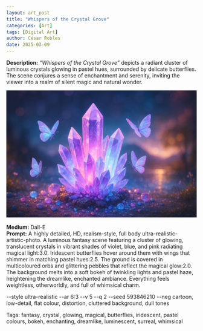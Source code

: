 ```yaml
---
layout: art_post
title: "Whispers of the Crystal Grove"
categories: [Art]
tags: [Digital Art]
author: César Robles
date: 2025-03-09
---
```

**Description:** *“Whispers of the Crystal Grove”* depicts a radiant cluster of luminous crystals glowing in pastel hues, surrounded by delicate butterflies. The scene conjures a sense of enchantment and serenity, inviting the viewer into a realm of silent magic and natural wonder.

![Whispers of the Crystal Grove](/imag/digital_art/whispers_of_the_crystal_grove.jpg)

**Medium:** Dall-E\
**Prompt:** A highly detailed, HD, realism-style, full body ultra-realistic-artistic-photo. A luminous fantasy scene featuring a cluster of glowing, translucent crystals in vibrant shades of violet, blue, and pink radiating magical light:3.0. Iridescent butterflies hover around them with wings that shimmer in matching pastel hues:2.5. The ground is covered in multicoloured orbs and glittering pebbles that reflect the magical glow:2.0. The background melts into a soft bokeh of twinkling lights and pastel haze, heightening the dreamlike, enchanted ambiance. Everything feels weightless, otherworldly, and full of whimsical charm.

--style ultra-realistic --ar 6:3 --v 5 --q 2 --seed 593846210 --neg cartoon, low-detail, flat colour, distortion, cluttered background, dull tones

Tags: fantasy, crystal, glowing, magical, butterflies, iridescent, pastel colours, bokeh, enchanting, dreamlike, luminescent, surreal, whimsical